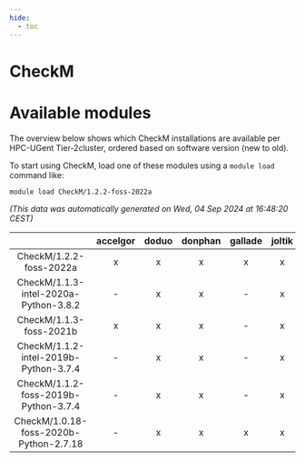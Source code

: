 ```yaml
---
hide:
  - toc
---
```


CheckM
======

# Available modules


The overview below shows which CheckM installations are available per HPC-UGent Tier-2cluster, ordered based on software version (new to old).

To start using CheckM, load one of these modules using a `module load` command like:

```shell
module load CheckM/1.2.2-foss-2022a
```

*(This data was automatically generated on Wed, 04 Sep 2024 at 16:48:20 CEST)*  

| |accelgor|doduo|donphan|gallade|joltik|shinx|skitty|
| :---: | :---: | :---: | :---: | :---: | :---: | :---: | :---: |
|CheckM/1.2.2-foss-2022a|x|x|x|x|x|x|x|
|CheckM/1.1.3-intel-2020a-Python-3.8.2|-|x|x|-|x|-|x|
|CheckM/1.1.3-foss-2021b|x|x|x|-|x|-|x|
|CheckM/1.1.2-intel-2019b-Python-3.7.4|-|x|x|-|x|-|x|
|CheckM/1.1.2-foss-2019b-Python-3.7.4|-|x|x|-|x|-|x|
|CheckM/1.0.18-foss-2020b-Python-2.7.18|-|x|x|x|x|-|x|
